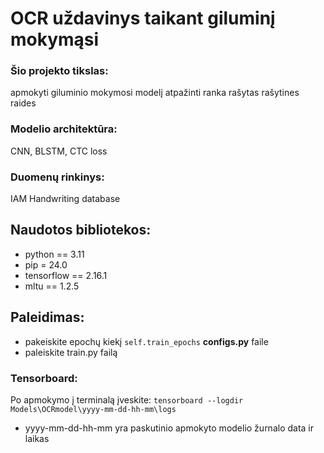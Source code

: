 # OCR uždavinys taikant giluminį mokymąsi 
### Šio projekto tikslas: 
apmokyti giluminio mokymosi modelį atpažinti ranka rašytas rašytines raides
### Modelio architektūra: 
CNN, BLSTM, CTC loss
### Duomenų rinkinys:
IAM Handwriting database

## Naudotos bibliotekos:
- python == 3.11
- pip = 24.0
- tensorflow == 2.16.1
- mltu == 1.2.5

## Paleidimas:
- pakeiskite epochų kiekį `self.train_epochs` **configs.py** faile
- paleiskite train.py failą

### Tensorboard:
Po apmokymo į terminalą įveskite: `tensorboard --logdir Models\OCRmodel\yyyy-mm-dd-hh-mm\logs`
* yyyy-mm-dd-hh-mm yra paskutinio apmokyto modelio žurnalo data ir laikas


